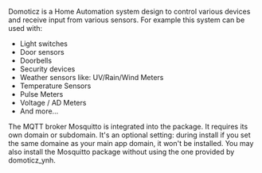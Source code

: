 Domoticz is a Home Automation system design to control various devices and receive input from various sensors.
For example this system can be used with: 

* Light switches
* Door sensors
* Doorbells
* Security devices
* Weather sensors like: UV/Rain/Wind Meters
* Temperature Sensors
* Pulse Meters
* Voltage / AD Meters
* And more...


The MQTT broker Mosquitto is integrated into the package. It requires its own domain or subdomain. It's an optional setting: during install if you set the same domaine as your main app domain, it won't be installed.
You may also install the Mosquitto package without using the one provided by domoticz_ynh.